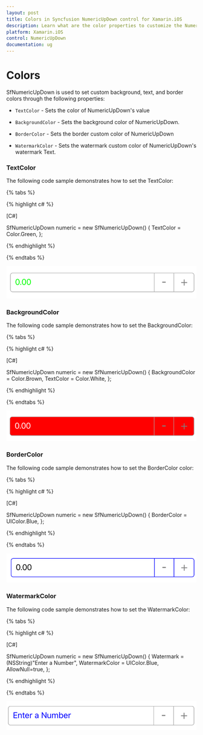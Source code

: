 ```yaml
---
layout: post
title: Colors in Syncfusion NumericUpDown control for Xamarin.iOS
description: Learn what are the color properties to customize the NumericUpDown in Xamarin.iOS platform
platform: Xamarin.iOS
control: NumericUpDown
documentation: ug
---
```

# Colors

SfNumericUpDown is used to set custom background, text, and border colors through the following properties:

* `TextColor` - Sets the color of NumericUpDown's value

* `BackgroundColor` - Sets the background color of NumericUpDown.

* `BorderColor` - Sets the border custom color of NumericUpDown

* `WatermarkColor` - Sets the watermark custom color of NumericUpDown's watermark Text.

### TextColor

The following code sample demonstrates how to set the TextColor:

{% tabs %}

{% highlight c# %}

[C#]

SfNumericUpDown numeric = new SfNumericUpDown()
{
	TextColor = Color.Green,
};

{% endhighlight %}

{% endtabs %}

![Display the NumericUpDown with TextColor](images/textcolor.png)

### BackgroundColor

The following code sample demonstrates how to set the BackgroundColor:

{% tabs %}

{% highlight c# %}

[C#]

SfNumericUpDown numeric = new SfNumericUpDown()
{
	BackgroundColor = Color.Brown,
	TextColor = Color.White,
};

{% endhighlight %}

{% endtabs %}

![Display the NumericUpDown with BackgroundColor](images/backgroundcolor.png)

### BorderColor

The following code sample demonstrates how to set the BorderColor color:

{% tabs %}

{% highlight c# %}

[C#]

SfNumericUpDown numeric = new SfNumericUpDown()
{
	BorderColor = UIColor.Blue,
};

{% endhighlight %}

{% endtabs %}

![Display the NumericUpDown with BorderColor](images/bordercolor.png)

### WatermarkColor

The following code sample demonstrates how to set the WatermarkColor:

{% tabs %}

{% highlight c# %}

[C#]

SfNumericUpDown numeric = new SfNumericUpDown()
{
	Watermark = (NSString)"Enter a Number",
	WatermarkColor = UIColor.Blue,
	AllowNull=true,
};

{% endhighlight %}

{% endtabs %}

![Display the NumericUpDown with WatermarkColor](images/watermarkcolor.png)
